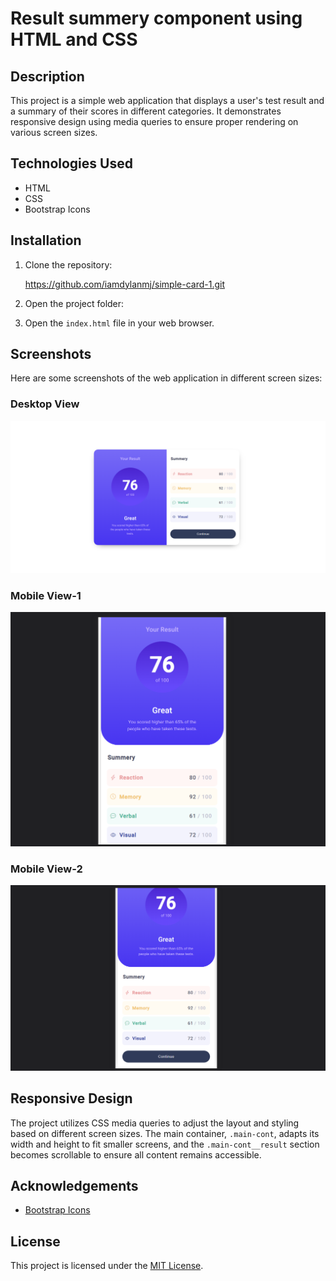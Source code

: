 # Result summery component using HTML and CSS

<!-- Add an appropriate project title here -->

## Description

<!-- Provide a brief description of your project -->

This project is a simple web application that displays a user's test result and a summary of their scores in different categories. It demonstrates responsive design using media queries to ensure proper rendering on various screen sizes.

## Technologies Used

<!-- List the technologies and libraries used in your project -->

- HTML
- CSS
- Bootstrap Icons

## Installation

<!-- Provide instructions on how to install and run your project locally -->

1. Clone the repository:
    
    https://github.com/iamdylanmj/simple-card-1.git

2. Open the project folder:


3. Open the `index.html` file in your web browser.

## Screenshots

<!-- If possible, add screenshots of your web application in different screen sizes -->

Here are some screenshots of the web application in different screen sizes:

### Desktop View
![Desktop View](./screenshots/desktopView.png)

### Mobile View-1
![Mobile View](./screenshots/mobileView_1.png)
### Mobile View-2
![Mobile View](./screenshots/mobileView_2.png)


## Responsive Design

<!-- Explain how you implemented responsive design in your project -->

The project utilizes CSS media queries to adjust the layout and styling based on different screen sizes. The main container, `.main-cont`, adapts its width and height to fit smaller screens, and the `.main-cont__result` section becomes scrollable to ensure all content remains accessible.

## Acknowledgements

<!-- Give credit to any resources, tutorials, or inspiration you used in your project -->

- [Bootstrap Icons](https://icons.getbootstrap.com/)

## License

<!-- Choose an appropriate license for your project (e.g., MIT, Apache, GPL) -->

This project is licensed under the [MIT License](LICENSE).
